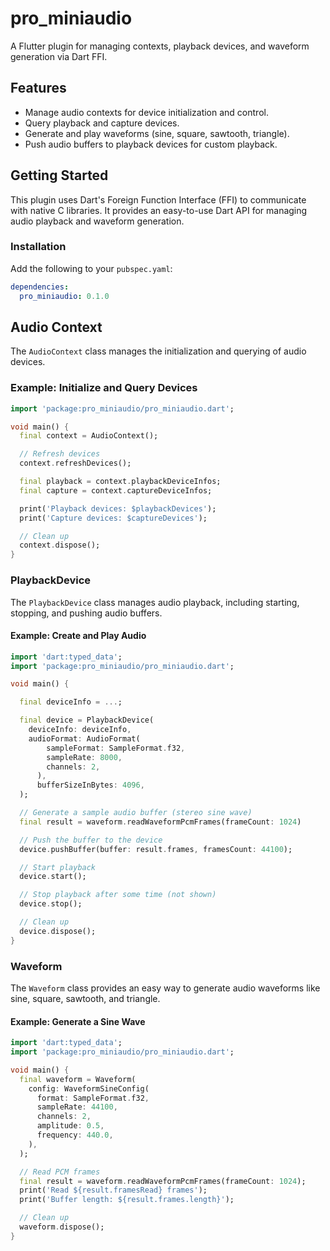 # pro_miniaudio

A Flutter plugin for managing contexts, playback devices, and waveform generation via Dart FFI.

## Features

- Manage audio contexts for device initialization and control.
- Query playback and capture devices.
- Generate and play waveforms (sine, square, sawtooth, triangle).
- Push audio buffers to playback devices for custom playback.

## Getting Started

This plugin uses Dart's Foreign Function Interface (FFI) to communicate with native C libraries. It provides an easy-to-use Dart API for managing audio playback and waveform generation.

### Installation

Add the following to your `pubspec.yaml`:

```yaml
dependencies:
  pro_miniaudio: 0.1.0
```

## Audio Context

The `AudioContext` class manages the initialization and querying of audio devices.

### Example: Initialize and Query Devices

```dart
import 'package:pro_miniaudio/pro_miniaudio.dart';

void main() {
  final context = AudioContext();

  // Refresh devices
  context.refreshDevices();

  final playback = context.playbackDeviceInfos;
  final capture = context.captureDeviceInfos;

  print('Playback devices: $playbackDevices');
  print('Capture devices: $captureDevices');

  // Clean up
  context.dispose();
}
```

### PlaybackDevice

The `PlaybackDevice` class manages audio playback, including starting, stopping, and pushing audio buffers.

#### Example: Create and Play Audio

```dart
import 'dart:typed_data';
import 'package:pro_miniaudio/pro_miniaudio.dart';

void main() {

  final deviceInfo = ...;

  final device = PlaybackDevice(
    deviceInfo: deviceInfo,
    audioFormat: AudioFormat(
        sampleFormat: SampleFormat.f32,
        sampleRate: 8000,
        channels: 2,
      ),
      bufferSizeInBytes: 4096,
  );

  // Generate a sample audio buffer (stereo sine wave)
  final result = waveform.readWaveformPcmFrames(frameCount: 1024)

  // Push the buffer to the device
  device.pushBuffer(buffer: result.frames, framesCount: 44100);

  // Start playback
  device.start();

  // Stop playback after some time (not shown)
  device.stop();

  // Clean up
  device.dispose();
}
```

### Waveform

The `Waveform` class provides an easy way to generate audio waveforms like sine, square, sawtooth, and triangle.

#### Example: Generate a Sine Wave

```dart
import 'dart:typed_data';
import 'package:pro_miniaudio/pro_miniaudio.dart';

void main() {
  final waveform = Waveform(
    config: WaveformSineConfig(
      format: SampleFormat.f32,
      sampleRate: 44100,
      channels: 2,
      amplitude: 0.5,
      frequency: 440.0,
    ),
  );

  // Read PCM frames
  final result = waveform.readWaveformPcmFrames(frameCount: 1024);
  print('Read ${result.framesRead} frames');
  print('Buffer length: ${result.frames.length}');

  // Clean up
  waveform.dispose();
}
```
